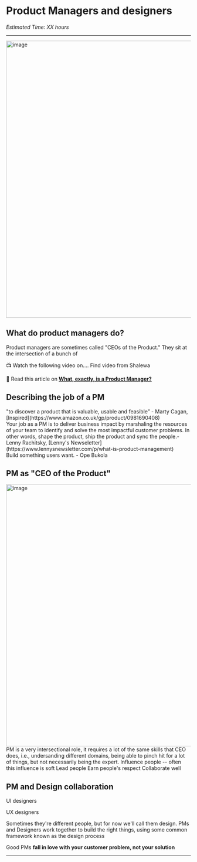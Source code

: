 # Product Managers and designers

*Estimated Time: XX hours*

---

<img width="756" alt="image" src="https://user-images.githubusercontent.com/1774663/198885557-7b79b0d7-5535-462c-88a7-c5b07fd1a0da.png">


## What do product managers do?
Product managers are sometimes called "CEOs of the Product." They sit at the intersection of a bunch of 
<aside>


📺 Watch the following video on.... 
  Find video from Shalewa 
</aside>


<aside>


📖 Read this article on **[What, exactly, is a Product Manager?](https://www.mindtheproduct.com/what-exactly-is-a-product-manager/)**

</aside>


## Describing the job of a PM
<aside>
  "to discover a product that is valuable, usable and feasible” - Marty Cagan, [Inspired](https://www.amazon.co.uk/gp/product/0981690408)
</aside>
<aside>
  Your job as a PM is to deliver business impact by marshaling the resources of your team to identify and solve the most impactful customer problems. In other words, shape the product, ship the product and sync the people.- Lenny Rachitsky, [Lenny's Newseletter](https://www.lennysnewsletter.com/p/what-is-product-management)
</aside>

<aside>
  Build something users want. - Ope Bukola
 </aside>

## PM as "CEO of the Product"
<img width="715" alt="image" src="https://user-images.githubusercontent.com/1774663/198885595-97d16f2d-bc03-4f69-957f-e94bbf5052f0.png">
PM is a very intersectional role, it requires a lot of the same skills that CEO does, i.e., undersanding different domains, being able to pinch hit for a lot of things, but not necessarily being the expert.
Influence people -- often this influence is soft
Lead people
Earn people's respect
Collaborate well 


## PM and Design collaboration
UI designers

UX designers 

Sometimes they're different people, but for now we'll call them design. 
PMs and Designers work together to build the right things, using some common framework known as the design process

Good PMs **fall in love with your customer problem, not your solution**

---


